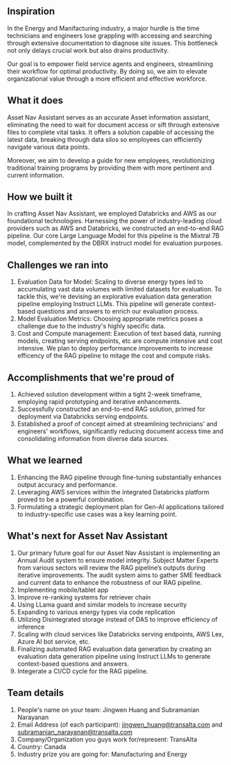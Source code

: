 ## Inspiration

In the Energy and Manifacturing industry, a major hurdle is the time technicians and engineers lose grappling with accessing and searching through extensive documentation to diagnose site issues. This bottleneck not only delays crucial work but also drains productivity.

Our goal is to empower field service agents and engineers, streamlining their workflow for optimal productivity. By doing so, we aim to elevate organizational value through a more efficient and effective workforce.


## What it does

Asset Nav Assistant serves as an accurate Asset information assistant, eliminating the need to wait for document access or sift through extensive files to complete vital tasks. It offers a solution capable of accessing the latest data, breaking through data silos so employees can efficiently navigate various data points.

Moreover, we aim to develop a guide for new employees, revolutionizing traditional training programs by providing them with more pertinent and current information.


## How we built it

In crafting Asset Nav Assistant, we employed Databricks and AWS as our foundational technologies. Harnessing the power of industry-leading cloud providers such as AWS and Databricks, we constructed an end-to-end RAG pipeline. Our core Large Language Model for this pipeline is the Mixtral 7B model, complemented by the DBRX instruct model for evaluation purposes.


## Challenges we ran into

1. Evaluation Data for Model: Scaling to diverse energy types led to accumulating vast data volumes with limited datasets for evaluation. To tackle this, we're devising an explorative evaluation data generation pipeline employing Instruct LLMs. This pipeline will generate context-based questions and answers to enrich our evaluation process.
2. Model Evaluation Metrics: Choosing appropriate metrics poses a challenge due to the industry's highly specific data.
3. Cost and Compute management: Execution of text based data, running models, creating serving endpoints, etc are compute intensive and cost intensive. We plan to deploy performance improvements to increase efficency of the RAG pipeline to mitage the cost and compute risks.


## Accomplishments that we're proud of

1. Achieved solution development within a tight 2-week timeframe, employing rapid prototyping and iterative enhancements.
2. Successfully constructed an end-to-end RAG solution, primed for deployment via Databricks serving endpoints.
3. Established a proof of concept aimed at streamlining technicians' and engineers' workflows, significantly reducing document access time and consolidating information from diverse data sources.


## What we learned

1. Enhancing the RAG pipeline through fine-tuning substantially enhances output accuracy and performance.
2. Leveraging AWS services within the integrated Databricks platform proved to be a powerful combination.
3. Formulating a strategic deployment plan for Gen-AI applications tailored to industry-specific use cases was a key learning point.



## What's next for Asset Nav Assistant

1. Our primary future goal for our Asset Nav Assistant is implementing an Annual Audit system to ensure model integrity. Subject Matter Experts from various sectors will review the RAG pipeline’s outputs during iterative improvements. The audit system aims to gather SME feedback and current data to enhance the robustness of our RAG pipeline.
2. Implementing mobile/tablet app
3. Improve re-ranking systems for retriever chain
4. Using LLama guard and similar models to increase security
5. Expanding to various energy types via code replication
6. Utilizing Disintegrated storage instead of DAS to improve efficiency of inference
7. Scaling with cloud services like Databricks serving endpoints, AWS Lex, Azure AI bot service, etc.
8. Finalizing automated RAG evaluation data generation by creating an evaluation data generation pipeline using Instruct LLMs to generate context-based questions and answers.
9. Integerate a CI/CD cycle for the RAG pipeline.


## Team details

1. People's name on your team: Jingwen Huang and Subramanian Narayanan
2. Email Address (of each participant): jingwen_huang@transalta.com and subramanian_narayanan@transalta.com
3. Company/Organization you guys work for/represent: TransAlta
4. Country: Canada
5. Industry prize you are going for: Manufacturing and Energy
